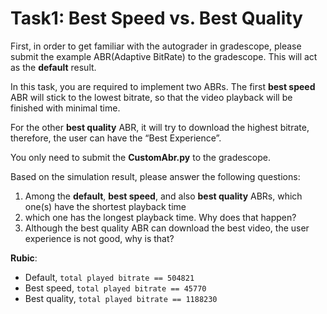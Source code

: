 # Task1: Best Speed vs. Best Quality

First, in order to get familiar with the autograder in gradescope, please submit the example ABR(Adaptive BitRate) to the gradescope. This will act as the **default** result.

In this task, you are required to implement two ABRs. The first **best speed** ABR will stick to the lowest bitrate, so that the video playback will be finished with minimal time.

For the other **best quality** ABR, it will try to download the highest bitrate, therefore, the user can have the “Best Experience”.

You only need to submit the **CustomAbr.py** to the gradescope.

Based on the simulation result, please answer the following questions:

1. Among the **default**, **best speed**, and also **best quality** ABRs, which one(s) have the shortest playback time
2. which one has the longest playback time. Why does that happen?
3. Although the best quality ABR can download the best video, the user experience is not good, why is that?

**Rubic**: 
- Default, `total played bitrate == 504821`
- Best speed, `total played bitrate == 45770`
- Best quality, `total played bitrate == 1188230`
